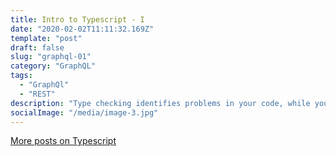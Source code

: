 ```yaml
---
title: Intro to Typescript - I
date: "2020-02-02T11:11:32.169Z"
template: "post"
draft: false
slug: "graphql-01"
category: "GraphQL"
tags:
  - "GraphQl"
  - "REST"
description: "Type checking identifies problems in your code, while you code! You can also get better auto completion inside of VSCode with Typescript (both are by Microsoft)"
socialImage: "/media/image-3.jpg"
---
```




[More posts on Typescript](../tag/typescript)